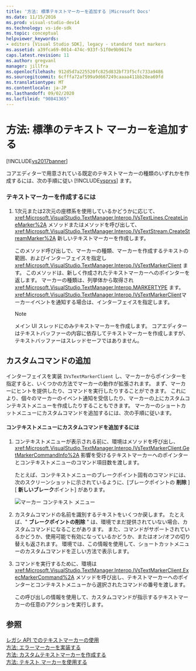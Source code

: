 ```yaml
---
title: '方法: 標準テキストマーカーを追加する |Microsoft Docs'
ms.date: 11/15/2016
ms.prod: visual-studio-dev14
ms.technology: vs-ide-sdk
ms.topic: conceptual
helpviewer_keywords:
- editors [Visual Studio SDK], legacy - standard text markers
ms.assetid: a39fca69-0014-474c-933f-51f0e9b9617e
caps.latest.revision: 11
ms.author: gregvanl
manager: jillfra
ms.openlocfilehash: 912d5d7a225520fc825d832bf73f5cfc733a9486
ms.sourcegitcommit: 6cfffa72af599a9d667249caaaa411bb28ea69fd
ms.translationtype: MT
ms.contentlocale: ja-JP
ms.lasthandoff: 09/02/2020
ms.locfileid: "90841365"
---
```

# <a name="how-to-add-standard-text-markers"></a>方法: 標準のテキスト マーカーを追加する
[!INCLUDE[vs2017banner](../includes/vs2017banner.md)]

コアエディターで用意されている既定のテキストマーカーの種類のいずれかを作成するには、次の手順に従い [!INCLUDE[vsprvs](../includes/vsprvs-md.md)] ます。  
  
### <a name="to-create-a-text-marker"></a>テキストマーカーを作成するには  
  
1. 1次元または2次元の座標系を使用しているかどうかに応じて、 <xref:Microsoft.VisualStudio.TextManager.Interop.IVsTextLines.CreateLineMarker%2A> メソッドまたはメソッドを呼び出して、 <xref:Microsoft.VisualStudio.TextManager.Interop.IVsTextStream.CreateStreamMarker%2A> 新しいテキストマーカーを作成します。  
  
     このメソッド呼び出しで、マーカーの種類、マーカーを作成するテキストの範囲、およびインターフェイスを指定し <xref:Microsoft.VisualStudio.TextManager.Interop.IVsTextMarkerClient> ます。 このメソッドは、新しく作成されたテキストマーカーへのポインターを返します。 マーカーの種類は、列挙体から取得され <xref:Microsoft.VisualStudio.TextManager.Interop.MARKERTYPE> ます。 <xref:Microsoft.VisualStudio.TextManager.Interop.IVsTextMarkerClient>マーカーイベントを通知する場合は、インターフェイスを指定します。  
  
    > [!NOTE]
    > メイン UI スレッドにのみテキストマーカーを作成します。 コアエディターはテキストバッファーの内容に依存してテキストマーカーを作成しますが、テキストバッファーはスレッドセーフではありません。  
  
## <a name="adding-a-custom-command"></a>カスタムコマンドの追加  
 インターフェイスを実装 `IVsTextMarkerClient` し、マーカーからポインターを指定すると、いくつかの方法でマーカーの動作が拡張されます。 まず、マーカーにヒントを提供したり、コマンドを実行したりすることができます。 これにより、個々のマーカーのイベント通知を受信したり、マーカーの上にカスタムコンテキストメニューを作成したりすることもできます。 マーカーのショートカットメニューにカスタムコマンドを追加するには、次の手順に従います。  
  
#### <a name="to-add-a-custom-command-to-the-context-menu"></a>コンテキストメニューにカスタムコマンドを追加するには  
  
1. コンテキストメニューが表示される前に、環境はメソッドを呼び出し、 <xref:Microsoft.VisualStudio.TextManager.Interop.IVsTextMarkerClient.GetMarkerCommandInfo%2A> 影響を受けるテキストマーカーへのポインターとコンテキストメニューのコマンド項目数を渡します。  
  
     たとえば、コンテキストメニューのブレークポイント固有のコマンドには、次のスクリーンショットに示されているように、[ブレークポイントの **削除** ] [ **新しいブレーク**ポイント] があります。  
  
     ![マーカー コンテキスト メニュー](../extensibility/media/vsmarkercontextmenu.gif "vsMarkercontextmenu")  
  
2. カスタムコマンドの名前を識別するテキストをいくつか戻します。 たとえば、" **ブレークポイントの削除** " は、環境でまだ提供されていない場合、カスタムコマンドになることがあります。 また、コマンドがサポートされているかどうか、使用可能で有効になっているかどうか、またはオン/オフの切り替えも返されます。 環境では、この情報を使用して、ショートカットメニューのカスタムコマンドを正しい方法で表示します。  
  
3. コマンドを実行するために、環境は <xref:Microsoft.VisualStudio.TextManager.Interop.IVsTextMarkerClient.ExecMarkerCommand%2A> メソッドを呼び出し、テキストマーカーへのポインターとコンテキストメニューから選択されたコマンドの番号を渡します。  
  
     この呼び出しの情報を使用して、カスタムコマンドが指示するテキストマーカーの任意のアクションを実行します。  
  
## <a name="see-also"></a>参照  
 [レガシ API でのテキストマーカーの使用](../extensibility/using-text-markers-with-the-legacy-api.md)   
 [方法: エラーマーカーを実装する](../extensibility/how-to-implement-error-markers.md)   
 [方法: カスタムテキストマーカーを作成する](../extensibility/how-to-create-custom-text-markers.md)   
 [方法: テキスト マーカーを使用する](../extensibility/how-to-use-text-markers.md)
